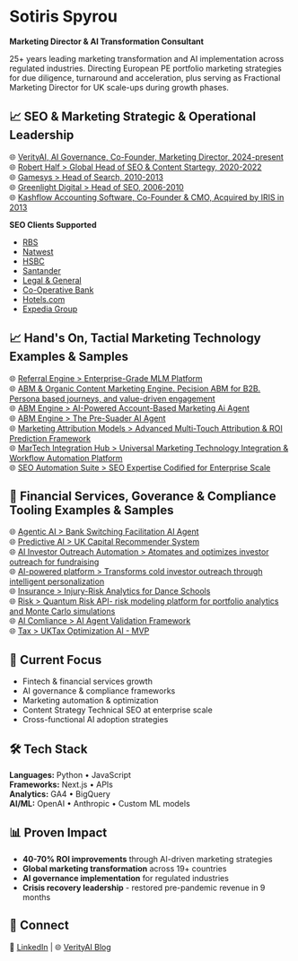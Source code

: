 # Sotiris Spyrou 

**Marketing Director & AI Transformation Consultant**

25+ years leading marketing transformation and AI implementation across regulated industries. Directing European PE portfolio marketing strategies for due diligence, turnaround and acceleration, plus serving as Fractional Marketing Director for UK scale-ups during growth phases.


## 📈 SEO & Marketing Strategic & Operational Leadership
🌐 [VerityAI, AI Governance, Co-Founder, Marketing Director, 2024-present](https://verityai.co/)   
🌐 [Robert Half > Global Head of SEO & Content Startegy, 2020-2022](https://www.roberthalf.com/)    
🌐 [Gamesys > Head of Search, 2010-2013](https://www.gamesysgroup.com/)   
🌐 [Greenlight Digital > Head of SEO, 2006-2010](https://www.greenlightdigital.com/)   
🌐 [Kashflow Accounting Software, Co-Founder & CMO, Acquired by IRIS in 2013](https://www.kashflow.com/)   


**SEO Clients Supported**
- [RBS](https://www.rbs.co.uk/)
- [Natwest](https://www.natwest.com/)
- [HSBC](https://www.hsbc.co.uk/)
- [Santander](https://www.santander.co.uk/)
- [Legal & General](https://www.legalandgeneral.com/)
- [Co-Operative Bank](https://www.co-operativebank.co.uk/)
- [Hotels.com](https://www.hotels.com/)
- [Expedia Group](https://expediagroup.com/)

## 📈 Hand's On, Tactial Marketing Technology Examples & Samples

🌐 [Referral Engine > Enterprise-Grade MLM Platform](https://github.com/sotirisspyrou-uk/configurable-mlm-system)    
🌐 [ABM & Organic Content Marketing Engine. Pecision ABM for B2B. Persona based journeys, and value-driven engagement](https://github.com/sotirisspyrou-uk/ABM-Content-Marketing-Engine)  
🌐 [ABM Engine > AI-Powered Account-Based Marketing Ai Agent](https://github.com/sotirisspyrou-uk/ABM-Account-Based-Marketing-System)   
🌐 [ABM Engine > The Pre-Suader AI Agent](https://github.com/sotirisspyrou-uk/The-Pre-Suader-AI-Agent)  
🌐 [Marketing Attribution Models > Advanced Multi-Touch Attribution & ROI Prediction Framework](https://github.com/sotirisspyrou-uk/marketing-attribution-models)  
🌐 [MarTech Integration Hub > Universal Marketing Technology Integration & Workflow Automation Platform](https://github.com/sotirisspyrou-uk/martech-integration-hub)  
🌐 [SEO Automation Suite > SEO Expertise Codified for Enterprise Scale](https://github.com/sotirisspyrou-uk/seo-automation-suite)


## 🏦 Financial Services, Goverance & Compliance Tooling Examples & Samples

🌐 [Agentic AI > Bank Switching Facilitation AI Agent](https://github.com/sotirisspyrou-uk/financial-services-switching-cost-ai-agent)  
🌐 [Predictive AI > UK Capital Recommender System](https://github.com/sotirisspyrou-uk/UK-Capital-Recommender-System)   
🌐 [AI Investor Outreach Automation > Atomates and optimizes investor outreach for fundraising](https://github.com/sotirisspyrou-uk/AI-Investor-Outreach-Automation)   
🌐 [AI-powered platform > Transforms cold investor outreach through intelligent personalization](https://github.com/sotirisspyrou-uk/ai-investor-outreach-platform)  
🌐 [Insurance > Injury-Risk Analytics for Dance Schools](https://github.com/sotirisspyrou-uk/Injury-Risk-Analytics)  
🌐 [Risk > Quantum Risk API- risk modeling platform for portfolio analytics and Monte Carlo simulations](https://github.com/sotirisspyrou-uk/Quantum-Risk-API)  
🌐 [AI Comliance > AI Agent Validation Framework](https://github.com/sotirisspyrou-uk/AI-Agent-Validation-Framework)  
🌐 [Tax > UKTax Optimization AI - MVP](https://github.com/sotirisspyrou-uk/Tax-Optimization-AI---MVP)  


## 🎯 Current Focus

- Fintech & financial services growth
- AI governance & compliance frameworks
- Marketing automation & optimization
- Content Strategy Technical SEO at enterprise scale
- Cross-functional AI adoption strategies

## 🛠️ Tech Stack

**Languages:** Python • JavaScript  
**Frameworks:** Next.js • APIs  
**Analytics:** GA4 • BigQuery  
**AI/ML:** OpenAI • Anthropic • Custom ML models

## 📊 Proven Impact

- **40-70% ROI improvements** through AI-driven marketing strategies
- **Global marketing transformation** across 19+ countries
- **AI governance implementation** for regulated industries
- **Crisis recovery leadership** - restored pre-pandemic revenue in 9 months

## 🤝 Connect

📧 [LinkedIn](https://www.linkedin.com/in/sspyrou/) | 🌐 [VerityAI Blog](https://verityai.co)
